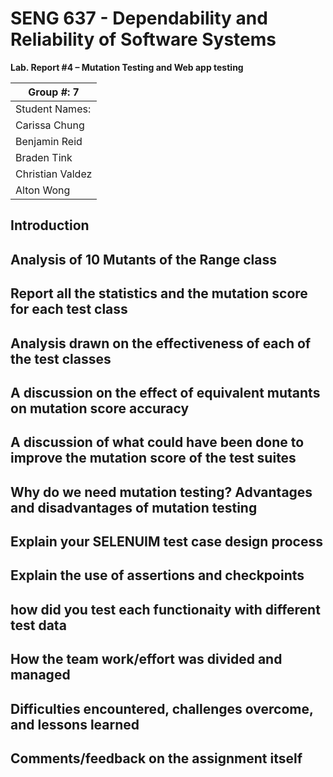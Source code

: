 # SENG 637 - Dependability and Reliability of Software Systems

**Lab. Report \#4 – Mutation Testing and Web app testing**

| Group \#: 7      |
| ---------------- |
| Student Names:   |
| Carissa Chung    |
| Benjamin Reid    |
| Braden Tink      |
| Christian Valdez |
| Alton Wong       |

## Introduction

## Analysis of 10 Mutants of the Range class

## Report all the statistics and the mutation score for each test class

## Analysis drawn on the effectiveness of each of the test classes

## A discussion on the effect of equivalent mutants on mutation score accuracy

## A discussion of what could have been done to improve the mutation score of the test suites

## Why do we need mutation testing? Advantages and disadvantages of mutation testing

## Explain your SELENUIM test case design process

## Explain the use of assertions and checkpoints

## how did you test each functionaity with different test data

## How the team work/effort was divided and managed

## Difficulties encountered, challenges overcome, and lessons learned

## Comments/feedback on the assignment itself
